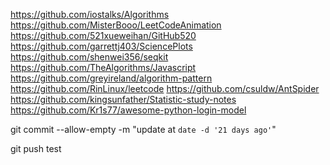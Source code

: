 https://github.com/iostalks/Algorithms
https://github.com/MisterBooo/LeetCodeAnimation
https://github.com/521xueweihan/GitHub520
https://github.com/garrettj403/SciencePlots
https://github.com/shenwei356/seqkit
https://github.com/TheAlgorithms/Javascript
https://github.com/greyireland/algorithm-pattern
https://github.com/RinLinux/leetcode
https://github.com/csuldw/AntSpider
https://github.com/kingsunfather/Statistic-study-notes
https://github.com/Kr1s77/awesome-python-login-model


git commit --allow-empty -m "update at `date -d '21 days ago'`"

git push test
